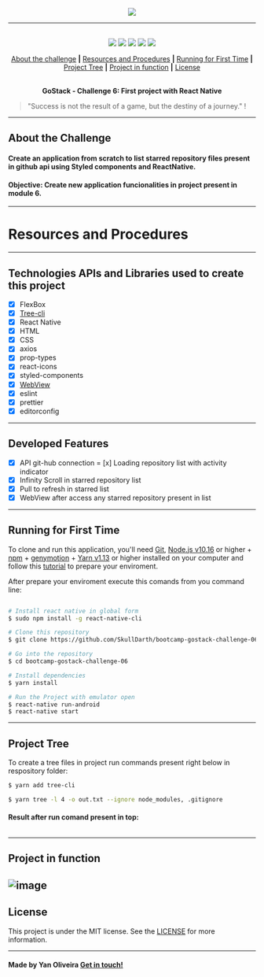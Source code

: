 <p align="center">
  <img src="https://skylab.rocketseat.com.br/api/files/1564682425906.svg",>
</p>

---

<p align="center">
  <br />
  <img src="https://img.shields.io/github/issues/SkullDarth/bootcamp-gostack-challenge-06">
  <img src="https://img.shields.io/github/forks/SkullDarth/bootcamp-gostack-challenge-06">
  <img src="https://img.shields.io/badge/made%20by-SkullDarth-lightgrey">
  <img src="https://img.shields.io/github/stars/SkullDarth/bootcamp-gostack-challenge-06">
  <img src="https://img.shields.io/github/license/SkullDarth/bootcamp-gostack-challenge-06">

  <!-- Indice personalizado -->
  <p align="center">
      <a href="#about-the-challenge">About the challenge</a>
      <strong>|</strong>
      <a href="#resources-and-procedures">Resources and Procedures</a>
      <strong>|</strong>
      <a href="#running-for-first-time">Running for First Time</a>
      <strong>|</strong>
      <a href="#project-tree">Project Tree</a>
      <strong>|</strong>
      <a href="#project-in-function">Project in function</a>
      <strong>|</strong>
      <a href="#license">License</a>
      <br />
      <br />
      <p align="center"> <strong>GoStack - Challenge 6: First project with React Native</strong></p>
   </p>

</p>

  > "Success is not the result of a game, but the destiny of a journey." !

---
## **About the Challenge**
#### Create an application from scratch to list starred repository files present in github api using **Styled components** and **ReactNative**.
#### Objective: Create new application funcionalities in project present in module 6.
---
# Resources and Procedures
---
## Technologies APIs and Libraries used to create this project

- [x] FlexBox
- [x] [Tree-cli][tree-cli]
- [x] React Native
- [x] HTML
- [x] CSS
- [x] axios
- [x] prop-types
- [x] react-icons
- [x] styled-components
- [x] [WebView][webview]
- [x] eslint
- [x] prettier
- [x] editorconfig

---
## Developed Features

- [x] API git-hub connection
= [x] Loading repository list with activity indicator
- [x] Infinity Scroll in starred repository list
- [x] Pull to refresh in starred list
- [x] WebView after access any starred repository present in list
---
## Running for First Time
To clone and run this application, you'll need [Git](https://git-scm.com), [Node.js v10.16][nodejs] or higher + [npm][npm] + [genymotion][genymotion] + [Yarn v1.13][yarn] or higher installed on your computer and follow this [tutorial][tutorial] to prepare your enviroment.

After prepare your enviroment execute this comands from you command line:

```bash

# Install react native in global form
$ sudo npm install -g react-native-cli

# Clone this repository
$ git clone https://github.com/SkullDarth/bootcamp-gostack-challenge-06.git

# Go into the repository
$ cd bootcamp-gostack-challenge-06

# Install dependencies
$ yarn install

# Run the Project with emulator open
$ react-native run-android
$ react-native start

```
---
## Project Tree
To create a tree files in project run commands present right below in respository folder:

```bash
$ yarn add tree-cli

$ yarn tree -l 4 -o out.txt --ignore node_modules, .gitignore

```

#### Result after run comand present in top:

```bash

```
---
## Project in function

![image][Challenge-06]
---
## License
This project is under the MIT license. See the [LICENSE](./LICENSE) for more information.

---

#### Made by Yan Oliveira [Get in touch!](https://www.linkedin.com/in/yan-brito/)

<!-- Hiperlinks structure to base -->
<!-- Just refer the link using this sintax: "[challenger 02][challenge02]" -->
[challenge02]: https://github.com/SkullDarth/bootcamp-gostack-challenge-02

[homePage]: #
[tree-cli]:https://github.com/MrRaindrop/tree-cli
[nodejs]: https://nodejs.org/
[yarn]: https://yarnpkg.com/
[npm]: #

[Challenge-06]:#
[webview]: https://github.com/react-native-community/react-native-webview/blob/master/docs/Getting-Started.md
[tutorial]: https://docs.rocketseat.dev/ambiente-react-native/introducao
[genymotion]: https://www.genymotion.com/fun-zone/


